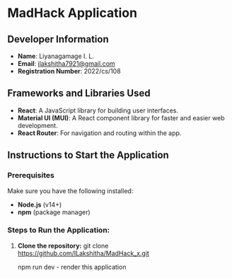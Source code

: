 # MadHack Application

## Developer Information
- **Name**: Liyanagamage I. L.
- **Email**: ilakshitha7921@gmail.com
- **Registration Number**: 2022/cs/108

## Frameworks and Libraries Used
- **React**: A JavaScript library for building user interfaces.
- **Material UI (MUI)**: A React component library for faster and easier web development.
- **React Router**: For navigation and routing within the app.

## Instructions to Start the Application

### Prerequisites
Make sure you have the following installed:
- **Node.js** (v14+)
- **npm**  (package manager)

### Steps to Run the Application:

1. **Clone the repository:**
   git clone https://github.com/ILakshitha/MadHack_x.git

   npm run dev - render this application
